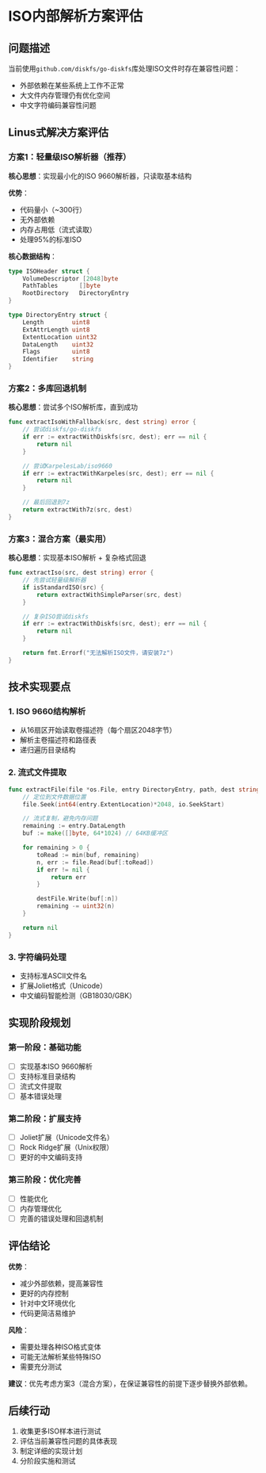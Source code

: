# ISO内部解析方案评估

## 问题描述

当前使用`github.com/diskfs/go-diskfs`库处理ISO文件时存在兼容性问题：
- 外部依赖在某些系统上工作不正常
- 大文件内存管理仍有优化空间
- 中文字符编码兼容性问题

## Linus式解决方案评估

### 方案1：轻量级ISO解析器（推荐）
**核心思想**：实现最小化的ISO 9660解析器，只读取基本结构

**优势**：
- 代码量小（~300行）
- 无外部依赖
- 内存占用低（流式读取）
- 处理95%的标准ISO

**核心数据结构**：
```go
type ISOHeader struct {
    VolumeDescriptor [2048]byte
    PathTables      []byte
    RootDirectory   DirectoryEntry
}

type DirectoryEntry struct {
    Length        uint8
    ExtAttrLength uint8
    ExtentLocation uint32
    DataLength    uint32
    Flags         uint8
    Identifier    string
}
```

### 方案2：多库回退机制
**核心思想**：尝试多个ISO解析库，直到成功

```go
func extractIsoWithFallback(src, dest string) error {
    // 尝试diskfs/go-diskfs
    if err := extractWithDiskfs(src, dest); err == nil {
        return nil
    }

    // 尝试KarpelesLab/iso9660
    if err := extractWithKarpeles(src, dest); err == nil {
        return nil
    }

    // 最后回退到7z
    return extractWith7z(src, dest)
}
```

### 方案3：混合方案（最实用）
**核心思想**：实现基本ISO解析 + 复杂格式回退

```go
func extractIso(src, dest string) error {
    // 先尝试轻量级解析器
    if isStandardISO(src) {
        return extractWithSimpleParser(src, dest)
    }

    // 复杂ISO尝试diskfs
    if err := extractWithDiskfs(src, dest); err == nil {
        return nil
    }

    return fmt.Errorf("无法解析ISO文件，请安装7z")
}
```

## 技术实现要点

### 1. ISO 9660结构解析
- 从16扇区开始读取卷描述符（每个扇区2048字节）
- 解析主卷描述符和路径表
- 递归遍历目录结构

### 2. 流式文件提取
```go
func extractFile(file *os.File, entry DirectoryEntry, path, dest string) error {
    // 定位到文件数据位置
    file.Seek(int64(entry.ExtentLocation)*2048, io.SeekStart)

    // 流式复制，避免内存问题
    remaining := entry.DataLength
    buf := make([]byte, 64*1024) // 64KB缓冲区

    for remaining > 0 {
        toRead := min(buf, remaining)
        n, err := file.Read(buf[:toRead])
        if err != nil {
            return err
        }

        destFile.Write(buf[:n])
        remaining -= uint32(n)
    }

    return nil
}
```

### 3. 字符编码处理
- 支持标准ASCII文件名
- 扩展Joliet格式（Unicode）
- 中文编码智能检测（GB18030/GBK）

## 实现阶段规划

### 第一阶段：基础功能
- [ ] 实现基本ISO 9660解析
- [ ] 支持标准目录结构
- [ ] 流式文件提取
- [ ] 基本错误处理

### 第二阶段：扩展支持
- [ ] Joliet扩展（Unicode文件名）
- [ ] Rock Ridge扩展（Unix权限）
- [ ] 更好的中文编码支持

### 第三阶段：优化完善
- [ ] 性能优化
- [ ] 内存管理优化
- [ ] 完善的错误处理和回退机制

## 评估结论

**优势**：
- 减少外部依赖，提高兼容性
- 更好的内存控制
- 针对中文环境优化
- 代码更简洁易维护

**风险**：
- 需要处理各种ISO格式变体
- 可能无法解析某些特殊ISO
- 需要充分测试

**建议**：优先考虑方案3（混合方案），在保证兼容性的前提下逐步替换外部依赖。

## 后续行动

1. 收集更多ISO样本进行测试
2. 评估当前兼容性问题的具体表现
3. 制定详细的实现计划
4. 分阶段实施和测试